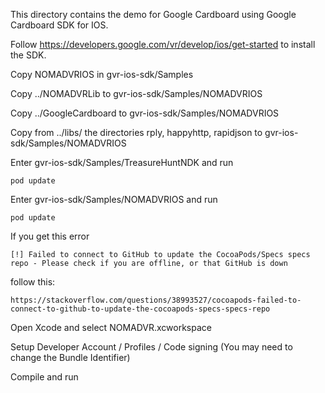 This directory contains the demo for Google Cardboard using Google Cardboard SDK
for IOS.

Follow https://developers.google.com/vr/develop/ios/get-started to install
the SDK.

Copy NOMADVRIOS in gvr-ios-sdk/Samples

Copy ../NOMADVRLib to gvr-ios-sdk/Samples/NOMADVRIOS

Copy ../GoogleCardboard to gvr-ios-sdk/Samples/NOMADVRIOS

Copy from ../libs/ the directories rply, happyhttp, rapidjson
	to gvr-ios-sdk/Samples/NOMADVRIOS

Enter gvr-ios-sdk/Samples/TreasureHuntNDK and run

	pod update

Enter gvr-ios-sdk/Samples/NOMADVRIOS and run 

	pod update

If you get this error

	[!] Failed to connect to GitHub to update the CocoaPods/Specs specs repo - Please check if you are offline, or that GitHub is down

follow this:

	https://stackoverflow.com/questions/38993527/cocoapods-failed-to-connect-to-github-to-update-the-cocoapods-specs-specs-repo

Open Xcode and select NOMADVR.xcworkspace

Setup Developer Account / Profiles / Code signing
(You may need to change the Bundle Identifier)

Compile and run


